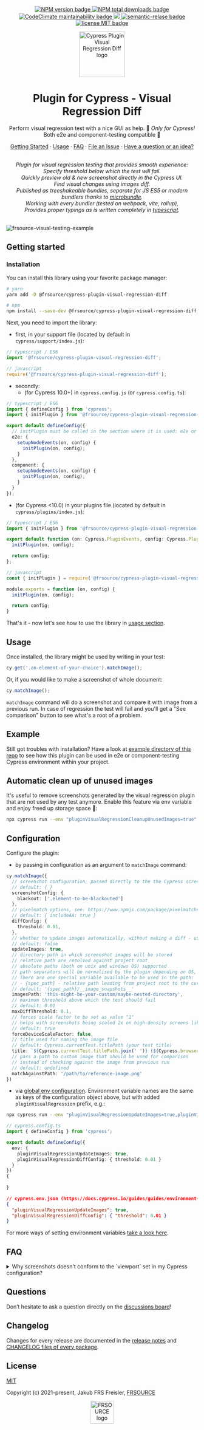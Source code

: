 <p align="center">
  <a href="https://www.npmjs.com/package/@frsource/cypress-plugin-visual-regression-diff">
    <img src="https://img.shields.io/npm/v/@frsource/cypress-plugin-visual-regression-diff.svg" alt="NPM version badge">
  </a>
  <a href="https://www.npmjs.com/package/@frsource/cypress-plugin-visual-regression-diff">
    <img src="https://img.shields.io/npm/dt/@frsource/cypress-plugin-visual-regression-diff.svg" alt="NPM total downloads badge">
  </a>
  <a href="https://codeclimate.com/github/FRSOURCE/cypress-plugin-visual-regression-diff/maintainability">
    <img src="https://api.codeclimate.com/v1/badges/b4f9a6e7b071771dd82f/maintainability.svg" alt="CodeClimate maintainability badge">
  </a>
  <a href="https://codeclimate.com/github/FRSOURCE/cypress-plugin-visual-regression-diff/test_coverage">
    <img src="https://api.codeclimate.com/v1/badges/b4f9a6e7b071771dd82f/test_coverage" />
  </a>
  <a href="https://github.com/semantic-release/semantic-release">
    <img src="https://img.shields.io/badge/%20%20%F0%9F%93%A6%F0%9F%9A%80-semantic--release-e10079.svg" alt="semantic-relase badge">
  </a>
  <a href="https://github.com/FRSOURCE/cypress-plugin-visual-regression-diff/blob/main/LICENSE">
    <img src="https://img.shields.io/github/license/FRSOURCE/cypress-plugin-visual-regression-diff.svg" alt="license MIT badge">
  </a>
</p>

<p align="center">
  <img src="https://github.com/FRSOURCE/cypress-plugin-visual-regression-diff/blob/main/src/assets/logo.svg" alt="Cypress Plugin Visual Regression Diff logo" height="120px"/>
</p>

<h1 align="center">Plugin for Cypress - Visual Regression Diff</h1>
<p align="center">Perform visual regression test with a nice GUI as help. 💅 <i>Only&nbsp;for&nbsp;Cypress!</i> Both e2e and component-testing compatible 💪</p>

<p align="center">
  <a href="#getting-started">Getting Started</a>
  ·
  <a href="#usage">Usage</a>
  ·
  <a href="#faq">FAQ</a>
  ·
  <a href="https://github.com/FRSOURCE/cypress-plugin-visual-regression-diff/issues">File an Issue</a>
  ·
  <a href="https://github.com/FRSOURCE/cypress-plugin-visual-regression-diff/discussions">Have a question or an idea?</a>
  <br>
</p>

<p align="center">
  <br>
  <i>Plugin for visual regression testing that provides smooth experience:
    <br>Specify threshold below which the test will fail.
    <br>Quickly preview old &amp; new screenshot directly in the Cypress UI.
    <br>Find visual changes using images diff.
    <br>Published as treeshakeable bundles, separate for JS ES5 or modern bundlers thanks to <a href="https://www.npmjs.com/package/microbundle">microbundle</a>.
    <br>Working with every bundler (tested on webpack, vite, rollup),
    <br>Provides proper typings as is written completely in <a href="https://www.typescriptlang.org">typescript</a>.</i>
  <br>
  <br>
</p>

![frsource-visual-testing-example](https://user-images.githubusercontent.com/10456649/191988386-2be2ea14-7b7a-4048-a14e-0cad8d21e214.gif)

## Getting started

### Installation

You can install this library using your favorite package manager:

```bash
# yarn
yarn add -D @frsource/cypress-plugin-visual-regression-diff

# npm
npm install --save-dev @frsource/cypress-plugin-visual-regression-diff
```

Next, you need to import the library:

- first, in your support file (located by default in `cypress/support/index.js`):
```ts
// typescript / ES6
import '@frsource/cypress-plugin-visual-regression-diff';

// javascript
require('@frsource/cypress-plugin-visual-regression-diff');
```

- secondly:
  - (for Cypress 10.0+) in `cypress.config.js` (or `cypress.config.ts`):
```ts
// typescript / ES6
import { defineConfig } from 'cypress';
import { initPlugin } from '@frsource/cypress-plugin-visual-regression-diff/plugins';

export default defineConfig({
  // initPlugin must be called in the section where it is used: e2e or component
  e2e: {
    setupNodeEvents(on, config) {
      initPlugin(on, config);
    }
  },
  component: {
    setupNodeEvents(on, config) {
      initPlugin(on, config);
    }
  }
});
```
  - (for Cypress <10.0) in your plugins file (located by default in `cypress/plugins/index.js`):
```ts
// typescript / ES6
import { initPlugin } from '@frsource/cypress-plugin-visual-regression-diff/plugins';

export default function (on: Cypress.PluginEvents, config: Cypress.PluginConfigOptions) {
  initPlugin(on, config);

  return config;
};

// javascript
const { initPlugin } = require('@frsource/cypress-plugin-visual-regression-diff/plugins');

module.exports = function (on, config) {
  initPlugin(on, config);

  return config;
}
```

That's it - now let's see how to use the library in [usage section](#usage).

## Usage

Once installed, the library might be used by writing in your test:

```ts
cy.get('.an-element-of-your-choice').matchImage();
```

Or, if you would like to make a screenshot of whole document:

```ts
cy.matchImage();
```

`matchImage` command will do a screenshot and compare it with image from a previous run. In case of regression the test will fail and you'll get a "See comparison" button to see what's a root of a problem.

## Example

Still got troubles with installation? Have a look at [example directory of this repo](./example) to see how this plugin can be used in e2e or component-testing Cypress environment within your project.

## Automatic clean up of unused images

It's useful to remove screenshots generated by the visual regression plugin that are not used by any test anymore.
Enable this feature via env variable and enjoy freed up storage space 🚀:

```bash
npx cypress run --env "pluginVisualRegressionCleanupUnusedImages=true"
```

## Configuration

Configure the plugin:

- by passing in configuration as an argument to `matchImage` command:

```ts
cy.matchImage({
  // screenshot configuration, passed directly to the the Cypress screenshot method: https://docs.cypress.io/api/cypress-api/screenshot-api#Arguments
  // default: { }
  screenshotConfig: {
    blackout: ['.element-to-be-blackouted']
  },
  // pixelmatch options, see: https://www.npmjs.com/package/pixelmatch#pixelmatchimg1-img2-output-width-height-options
  // default: { includeAA: true }
  diffConfig: {
    threshold: 0.01,
  },
  // whether to update images automatically, without making a diff - useful for CI
  // default: false
  updateImages: true,
  // directory path in which screenshot images will be stored
  // relative path are resolved against project root
  // absolute paths (both on unix and windows OS) supported
  // path separators will be normalised by the plugin depending on OS, you should always use / as path separator, e.g.: C:/my-directory/nested for windows-like drive notation
  // There are one special variable available to be used in the path:
  // - {spec_path} - relative path leading from project root to the current spec file directory (e.g. `/src/components/my-tested-component`)
  // default: '{spec_path}/__image_snapshots__'
  imagesPath: 'this-might-be-your-custom/maybe-nested-directory',
  // maximum threshold above which the test should fail
  // default: 0.01
  maxDiffThreshold: 0.1,
  // forces scale factor to be set as value "1" 
  // helps with screenshots being scaled 2x on high-density screens like Mac Retina
  // default: true
  forceDeviceScaleFactor: false,
  // title used for naming the image file
  // default: Cypress.currentTest.titlePath (your test title)
  title: `${Cypress.currentTest.titlePath.join(' ')} (${Cypress.browser.displayName})`
  // pass a path to custom image that should be used for comparison
  // instead of checking against the image from previous run
  // default: undefined
  matchAgainstPath: '/path/to/reference-image.png'
})
```

- via [global env configuration](https://docs.cypress.io/guides/guides/environment-variables#Setting). Environment variable names are the same as keys of the configuration object above, but with added `pluginVisualRegression` prefix, e.g.:

```bash
npx cypress run --env "pluginVisualRegressionUpdateImages=true,pluginVisualRegressionDiffConfig={\"threshold\":0.01}"
```

```ts
// cypress.config.ts
import { defineConfig } from 'cypress';

export default defineConfig({
  env: {
    pluginVisualRegressionUpdateImages: true,
    pluginVisualRegressionDiffConfig: { threshold: 0.01 }
  }
})
{
  
}
```

```json
// cypress.env.json (https://docs.cypress.io/guides/guides/environment-variables#Option-2-cypress-env-json)
{
  "pluginVisualRegressionUpdateImages": true,
  "pluginVisualRegressionDiffConfig": { "threshold": 0.01 }
}
```

For more ways of setting environment variables [take a look here](https://docs.cypress.io/guides/guides/environment-variables#Setting).

## FAQ

<details><summary>Why screenshots doesn't conform to the `viewport` set in my Cypress configuration?</summary>

Screenshots in Cypress do not scale to the viewport size by default. You can change this behavior:

* globally, by changing default screenshot configuration: <code>Cypress.Screenshot.defaults({ capture: 'viewport' });</code>
* locally, by passing screenshot configuration directly to the <code>.matchImage</code> command: <code>cy.matchImage({ screenshotConfig: { capture: 'viewport' } });</code>

</details>

## Questions

Don’t hesitate to ask a question directly on the [discussions board](https://github.com/FRSOURCE/cypress-plugin-visual-regression-diff/discussions)!

## Changelog

Changes for every release are documented in the [release notes](https://github.com/FRSOURCE/cypress-plugin-visual-regression-diff/releases) and [CHANGELOG files of every package](https://github.com/FRSOURCE/cypress-plugin-visual-regression-diff/tree/main/packages).

## License

[MIT](https://opensource.org/licenses/MIT)

Copyright (c) 2021-present, Jakub FRS Freisler, [FRSOURCE](https://www.frsource.org/)

<p align="center">
<a href="https://www.frsource.org/" title="Click to visit FRSOURCE page!">
<img src="https://www.frsource.org/logo.jpg" alt="FRSOURCE logo" height="60px"/>
</a>
</p>

